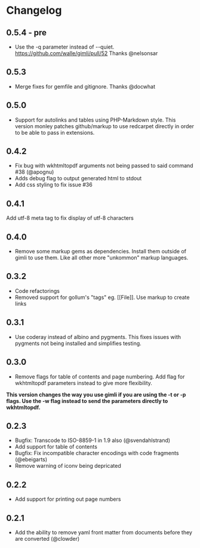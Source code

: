 # Changelog

## 0.5.4 - pre

* Use the -q parameter instead of --quiet. https://github.com/walle/gimli/pull/52 Thanks @nelsonsar

## 0.5.3

* Merge fixes for gemfile and gitignore. Thanks @docwhat

## 0.5.0

* Support for autolinks and tables using PHP-Markdown style. This version monley patches github/markup to use redcarpet directly in order to be able to pass in extensions.

## 0.4.2

* Fix bug with wkhtmltopdf arguments not being passed to said command #38 (@apognu)
* Adds debug flag to output generated html to stdout
* Add css styling to fix issue #36

## 0.4.1

Add utf-8 meta tag to fix display of utf-8 characters

## 0.4.0

* Remove some markup gems as dependencies. Install them outside of gimli to use them. Like all other more "unkommon" markup languages.

## 0.3.2

* Code refactorings
* Removed support for gollum's "tags" eg. [[File]]. Use markup to create links

## 0.3.1

* Use coderay instead of albino and pygments. This fixes issues with
  pygments not being installed and simplifies testing.

## 0.3.0

* Remove flags for table of contents and page numbering. Add flag for wkhtmltopdf parameters instead to give more flexibility.

**This version changes the way you use gimli if you are using the -t or
-p flags. Use the -w flag instead to send the parameters directly to
wkhtmltopdf.**

## 0.2.3

* Bugfix: Transcode to ISO-8859-1 in 1.9 also (@svendahlstrand)
* Add support for table of contents
* Bugfix: Fix incompatible character encodings with code fragments
  (@ebeigarts)
* Remove warning of iconv being depricated

## 0.2.2

* Add support for printing out page numbers

## 0.2.1

* Add the ability to remove yaml front matter from documents before they are converted (@clowder)


